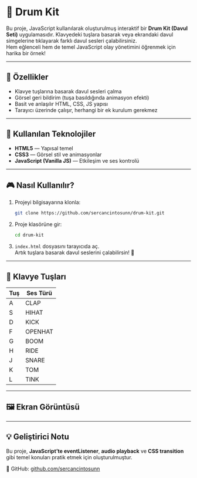 # 🥁 Drum Kit

Bu proje, JavaScript kullanılarak oluşturulmuş interaktif bir **Drum Kit (Davul Seti)** uygulamasıdır. Klavyedeki tuşlara basarak veya ekrandaki davul simgelerine tıklayarak farklı davul sesleri çalabilirsiniz.  
Hem eğlenceli hem de temel JavaScript olay yönetimini öğrenmek için harika bir örnek!

---

## 🚀 Özellikler

- Klavye tuşlarına basarak davul sesleri çalma  
- Görsel geri bildirim (tuşa basıldığında animasyon efekti)  
- Basit ve anlaşılır HTML, CSS, JS yapısı  
- Tarayıcı üzerinde çalışır, herhangi bir ek kurulum gerekmez  

---

## 🧠 Kullanılan Teknolojiler

- **HTML5** — Yapısal temel  
- **CSS3** — Görsel stil ve animasyonlar  
- **JavaScript (Vanilla JS)** — Etkileşim ve ses kontrolü  

---

## 🎮 Nasıl Kullanılır?

1. Projeyi bilgisayarına klonla:
   ```bash
   git clone https://github.com/sercancintosunn/drum-kit.git
   ```

2. Proje klasörüne gir:
   ```bash
   cd drum-kit
   ```

3. `index.html` dosyasını tarayıcıda aç.  
Artık tuşlara basarak davul seslerini çalabilirsin! 🥁  

---

## 🧩 Klavye Tuşları

| Tuş | Ses Türü |
|-----|-----------|
| A | CLAP |
| S | HIHAT |
| D | KICK |
| F | OPENHAT |
| G | BOOM |
| H | RIDE |
| J | SNARE |
| K | TOM |
| L | TINK |


---

## 🖼️ Ekran Görüntüsü



---

## 💡 Geliştirici Notu

Bu proje, **JavaScript’te eventListener**, **audio playback** ve **CSS transition** gibi temel konuları pratik etmek için oluşturulmuştur.  





📘 GitHub: [github.com/sercancintosunn](https://github.com/sercancintosunn)





